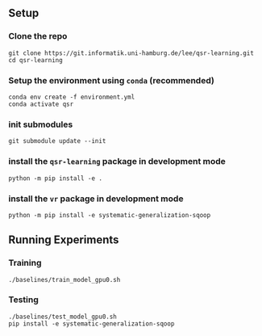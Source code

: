 ## Setup
### Clone the repo
```
git clone https://git.informatik.uni-hamburg.de/lee/qsr-learning.git
cd qsr-learning
```

### Setup the environment using `conda` (recommended)
```
conda env create -f environment.yml
conda activate qsr
```

### init submodules
```
git submodule update --init
```

### install the `qsr-learning` package in development mode
```
python -m pip install -e .
```

### install the `vr` package in development mode
```
python -m pip install -e systematic-generalization-sqoop
```

## Running Experiments
### Training
```
./baselines/train_model_gpu0.sh
```
### Testing
```
./baselines/test_model_gpu0.sh
pip install -e systematic-generalization-sqoop
```
